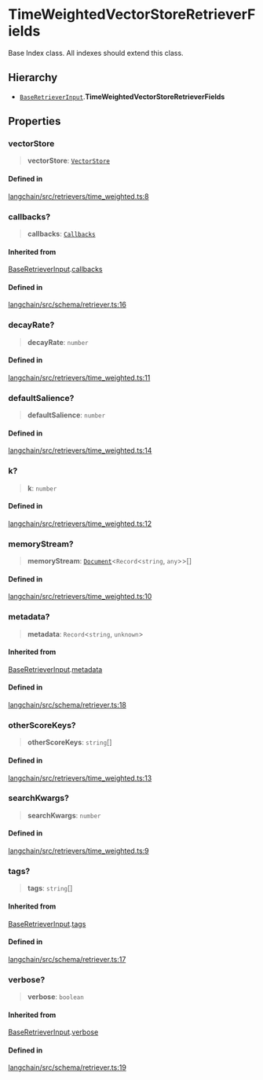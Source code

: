 TimeWeightedVectorStoreRetrieverFields
======================================

Base Index class. All indexes should extend this class.

Hierarchy[](#hierarchy "Direct link to Hierarchy")
---------------------------------------------------

*   [`BaseRetrieverInput`](/docs/api/schema_retriever/interfaces/BaseRetrieverInput).**TimeWeightedVectorStoreRetrieverFields**

Properties[](#properties "Direct link to Properties")
------------------------------------------------------

### vectorStore[](#vectorstore "Direct link to vectorStore")

> **vectorStore**: [`VectorStore`](/docs/api/vectorstores_base/classes/VectorStore)

#### Defined in[](#defined-in "Direct link to Defined in")

[langchain/src/retrievers/time\_weighted.ts:8](https://github.com/hwchase17/langchainjs/blob/1c1274d/langchain/src/retrievers/time_weighted.ts#L8)

### callbacks?[](#callbacks "Direct link to callbacks?")

> **callbacks**: [`Callbacks`](/docs/api/callbacks/types/Callbacks)

#### Inherited from[](#inherited-from "Direct link to Inherited from")

[BaseRetrieverInput](/docs/api/schema_retriever/interfaces/BaseRetrieverInput).[callbacks](/docs/api/schema_retriever/interfaces/BaseRetrieverInput#callbacks)

#### Defined in[](#defined-in-1 "Direct link to Defined in")

[langchain/src/schema/retriever.ts:16](https://github.com/hwchase17/langchainjs/blob/1c1274d/langchain/src/schema/retriever.ts#L16)

### decayRate?[](#decayrate "Direct link to decayRate?")

> **decayRate**: `number`

#### Defined in[](#defined-in-2 "Direct link to Defined in")

[langchain/src/retrievers/time\_weighted.ts:11](https://github.com/hwchase17/langchainjs/blob/1c1274d/langchain/src/retrievers/time_weighted.ts#L11)

### defaultSalience?[](#defaultsalience "Direct link to defaultSalience?")

> **defaultSalience**: `number`

#### Defined in[](#defined-in-3 "Direct link to Defined in")

[langchain/src/retrievers/time\_weighted.ts:14](https://github.com/hwchase17/langchainjs/blob/1c1274d/langchain/src/retrievers/time_weighted.ts#L14)

### k?[](#k "Direct link to k?")

> **k**: `number`

#### Defined in[](#defined-in-4 "Direct link to Defined in")

[langchain/src/retrievers/time\_weighted.ts:12](https://github.com/hwchase17/langchainjs/blob/1c1274d/langchain/src/retrievers/time_weighted.ts#L12)

### memoryStream?[](#memorystream "Direct link to memoryStream?")

> **memoryStream**: [`Document`](/docs/api/document/classes/Document)<`Record`<`string`, `any`\>\>\[\]

#### Defined in[](#defined-in-5 "Direct link to Defined in")

[langchain/src/retrievers/time\_weighted.ts:10](https://github.com/hwchase17/langchainjs/blob/1c1274d/langchain/src/retrievers/time_weighted.ts#L10)

### metadata?[](#metadata "Direct link to metadata?")

> **metadata**: `Record`<`string`, `unknown`\>

#### Inherited from[](#inherited-from-1 "Direct link to Inherited from")

[BaseRetrieverInput](/docs/api/schema_retriever/interfaces/BaseRetrieverInput).[metadata](/docs/api/schema_retriever/interfaces/BaseRetrieverInput#metadata)

#### Defined in[](#defined-in-6 "Direct link to Defined in")

[langchain/src/schema/retriever.ts:18](https://github.com/hwchase17/langchainjs/blob/1c1274d/langchain/src/schema/retriever.ts#L18)

### otherScoreKeys?[](#otherscorekeys "Direct link to otherScoreKeys?")

> **otherScoreKeys**: `string`\[\]

#### Defined in[](#defined-in-7 "Direct link to Defined in")

[langchain/src/retrievers/time\_weighted.ts:13](https://github.com/hwchase17/langchainjs/blob/1c1274d/langchain/src/retrievers/time_weighted.ts#L13)

### searchKwargs?[](#searchkwargs "Direct link to searchKwargs?")

> **searchKwargs**: `number`

#### Defined in[](#defined-in-8 "Direct link to Defined in")

[langchain/src/retrievers/time\_weighted.ts:9](https://github.com/hwchase17/langchainjs/blob/1c1274d/langchain/src/retrievers/time_weighted.ts#L9)

### tags?[](#tags "Direct link to tags?")

> **tags**: `string`\[\]

#### Inherited from[](#inherited-from-2 "Direct link to Inherited from")

[BaseRetrieverInput](/docs/api/schema_retriever/interfaces/BaseRetrieverInput).[tags](/docs/api/schema_retriever/interfaces/BaseRetrieverInput#tags)

#### Defined in[](#defined-in-9 "Direct link to Defined in")

[langchain/src/schema/retriever.ts:17](https://github.com/hwchase17/langchainjs/blob/1c1274d/langchain/src/schema/retriever.ts#L17)

### verbose?[](#verbose "Direct link to verbose?")

> **verbose**: `boolean`

#### Inherited from[](#inherited-from-3 "Direct link to Inherited from")

[BaseRetrieverInput](/docs/api/schema_retriever/interfaces/BaseRetrieverInput).[verbose](/docs/api/schema_retriever/interfaces/BaseRetrieverInput#verbose)

#### Defined in[](#defined-in-10 "Direct link to Defined in")

[langchain/src/schema/retriever.ts:19](https://github.com/hwchase17/langchainjs/blob/1c1274d/langchain/src/schema/retriever.ts#L19)